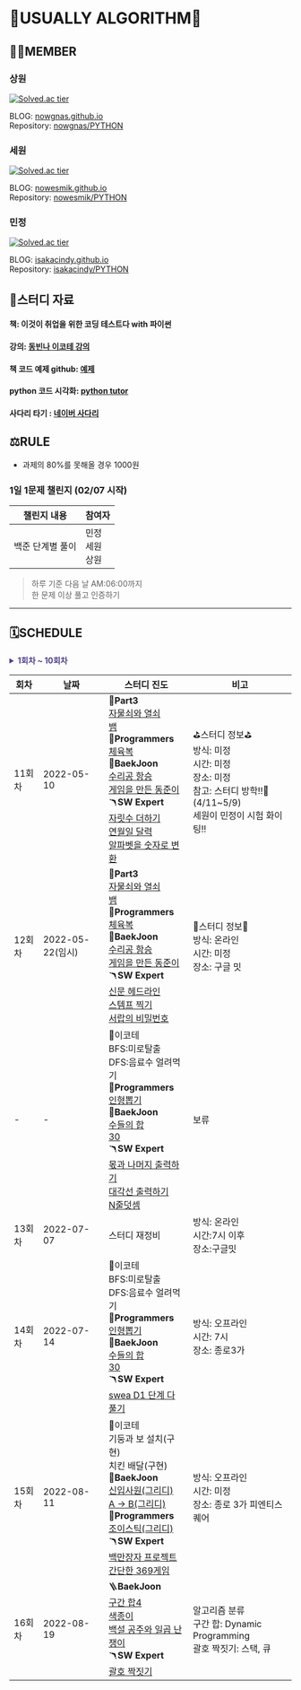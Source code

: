 # 👋USUALLY ALGORITHM👋

## 🧑‍💻MEMBER

### 상원

[![Solved.ac tier](http://mazassumnida.wtf/api/v2/generate_badge?boj=leo503801)](https://solved.ac/leo503801)

BLOG: [nowgnas.github.io](https://nowgnas.github.io/)  
Repository: [nowgnas/PYTHON](https://github.com/nowgnas/PYTHON)

### 세원

[![Solved.ac tier](http://mazassumnida.wtf/api/v2/generate_badge?boj=eswj1102)](https://solved.ac/eswj1102)

BLOG: [nowesmik.github.io](https://nowesmik.github.io/)  
Repository: [nowesmik/PYTHON](https://github.com/nowesmik/PYTHON)

### 민정

[![Solved.ac tier](http://mazassumnida.wtf/api/v2/generate_badge?boj=isakacindy)](https://solved.ac/isakacindy)

BLOG: [isakacindy.github.io](https://isakacindy.github.io/)  
Repository: [isakacindy/PYTHON](https://github.com/isakacindy/PYTHON)

## 📖스터디 자료

#### 책: 이것이 취업을 위한 코딩 테스트다 with 파이썬

#### 강의: [동빈나 이코테 강의](https://www.youtube.com/playlist?list=PLRx0vPvlEmdAghTr5mXQxGpHjWqSz0dgC)

#### 책 코드 예제 github: [예제](https://github.com/USUALLY-ALGORITHM/python-for-coding-test)

#### python 코드 시각화: [python tutor](https://pythontutor.com/visualize.html#mode=edit)

#### 사다리 타기 : [네이버 사다리](https://search.naver.com/search.naver?sm=tab_hty.top&where=nexearch&query=%EC%82%AC%EB%8B%A4%EB%A6%AC+%ED%83%80%EA%B8%B0+&oquery=%EB%84%A4%EC%9D%B4%EB%B2%84+%EC%82%AC%EB%8B%A4%EB%A6%AC&tqi=hQ%2FAylp0Jywss61Ug60ssssss4G-124748)

## ⚖️RULE

-   과제의 80%를 못해올 경우 1000원

### 1일 1문제 챌린지 (02/07 시작)

| 챌린지 내용      | 참여자               |
| ---------------- | -------------------- |
| 백준 단계별 풀이 | 민정<br>세원<br>상원 |

> 하루 기준 다음 날 AM:06:00까지  
> 한 문제 이상 풀고 인증하기

<hr>

## 🗓️SCHEDULE

<details>
<summary style='color: #4C3F91; font-weight:bold;'>1회차 ~ 10회차</summary>
<div markdown='1'>

| **회차** | **날짜**   | **스터디 진도**                                                                                                                                                                                                                                                                                                                                                                                                                                                                                                                                                                                                                                                                                                                                                                                                                                                                                                                                                                                                                                                                                       | **비고**                                                                                                                                                                           |
| -------- | ---------- | ----------------------------------------------------------------------------------------------------------------------------------------------------------------------------------------------------------------------------------------------------------------------------------------------------------------------------------------------------------------------------------------------------------------------------------------------------------------------------------------------------------------------------------------------------------------------------------------------------------------------------------------------------------------------------------------------------------------------------------------------------------------------------------------------------------------------------------------------------------------------------------------------------------------------------------------------------------------------------------------------------------------------------------------------------------------------------------------------------- | ---------------------------------------------------------------------------------------------------------------------------------------------------------------------------------- |
| 1회차    | 2022-01-23 | part2-그리디                                                                                                                                                                                                                                                                                                                                                                                                                                                                                                                                                                                                                                                                                                                                                                                                                                                                                                                                                                                                                                                                                          |                                                                                                                                                                                    |
| 2회차    | 2022-01-30 | 🎈**Part2 구현**<br> 아이디어를 코드로 바꾸는 구현: 세원<br>왕실의 나이트: 민정<br> 게임 개발: 상원<br>💡**Part3**<br>모험가 길드: 세원<br>곱하기 혹은 더하기: 상원<br>문자열 뒤집기:민정<br>🪜**BaekJoon**<br>ATM: 상원<br>전자렌지: 민정<br> 보물: 세원                                                                                                                                                                                                                                                                                                                                                                                                                                                                                                                                                                                                                                                                                                                                                                                                                                             |                                                                                                                                                                                    |
| 3회차    | 2022-02-06 | 🎈**Part2 DFS/BFS**<br> 꼭 필요한 자료구조 기초: 민정<br>탐색 알고리즘DFS/BFS: 세원<br> 음료수 얼려 먹기,<br>미로 탈출: 상원<br>💡**Part3 구현**<br>럭키 스트레이트<br>문자열 재정렬<br>문자열 압축<br>🪜**BaekJoon: 구현**<br>[날짜 계산](https://www.acmicpc.net/problem/1476)<br>[제로](https://www.acmicpc.net/problem/10773)<br>[한 줄로 서기](https://www.acmicpc.net/problem/1138)                                                                                                                                                                                                                                                                                                                                                                                                                                                                                                                                                                                                                                                                                                             | 해피 설날😆                                                                                                                                                                        |
| 4회차    | 2022-02-13 | 🎈**Part2 정렬문제**<br>선택, 삽입: 세원<br>퀵, 계수: 민정<br>문제 2, 3, 4: 상원<br> 💡**Part3 DFS/BFS**<br>특정 거리의 도시 찾기<br>연구소<br>경쟁적 전염<br> 🪜**BaekJoon DFS/BFS**<br>[데스 나이트](https://www.acmicpc.net/problem/16948)<br>[숫자판 점프](https://www.acmicpc.net/problem/2210)                                                                                                                                                                                                                                                                                                                                                                                                                                                                                                                                                                                                                                                                                                                                                                                                  | 문제 풀이 화이팅!!😊<br>오프라인 스터디: 02/23 (WED)👋                                                                                                                             |
| 5회차    | 2022-2-21  | 🎈**Part2 이진 탐색**<br>범위를 반씩 좁혀가는 탐색: 상원<br>부품 찾기: 세원<br>떡볶이 떡 만들기: 민정<br>💡**Part3 정렬 문제**<br>국영수<br>안테나<br>🪜**BaekJoon 정렬**<br>[나이순 정렬](https://www.acmicpc.net/problem/10814)<br>[시리얼 번호](https://www.acmicpc.net/problem/1431)                                                                                                                                                                                                                                                                                                                                                                                                                                                                                                                                                                                                                                                                                                                                                                                                              | 🎇오프라인 스터디🎇<br>장소: 종로 3가<br>시간: 3시<br>문제 풀이:<br>[소수 사이 수열](https://www.acmicpc.net/problem/3896)<br>[이장님 초대](https://www.acmicpc.net/problem/9237)  |
| 6회차    | 2022-02-28 | 🎈**Part2 다이나믹 프로그래밍**<br>다이나믹 프로그래밍: 세원<br>문제 2, 3: 상원<br>문제 4, 5: 민정<br>💡**Part3 이진 탐색 문제**<br>정렬된 배열에서 특정 수의 개수 구하기<br>고정점 찾기<br>🪜**BaekJoon**<br>[소수 사이의 수열](https://www.acmicpc.net/problem/3896)<br>[과자 나눠주기](https://www.acmicpc.net/problem/16401)                                                                                                                                                                                                                                                                                                                                                                                                                                                                                                                                                                                                                                                                                                                                                                      | 🍕스터디 정보🍕<br>온라인 스터디: 구글 밋(10시)                                                                                                                                    |
| 7회차    | 2022-03-09 | 🎈**Part2 최단경로**<br>다익스트라 알고리즘: 민정<br>개선된 다익스트라 알고리즘: 상원<br>플로이드 워셜 알고리즘: 세원<br> 🪜**BaekJoon 다이나믹 프로그래밍**<br>[돌 게임](https://www.acmicpc.net/problem/9655)                                                                                                                                                                                                                                                                                                                                                                                                                                                                                                                                                                                                                                                                                                                                                                                                                                                                                       | 🔦세원이 시험 화이팅!!<br>💡민정이 개강 화이팅..<br><br>🥚스터디 정보🥚<br>방식: 오프라인<br>시간: 3시<br>장소: 종로3가<br>[오르막 수](https://www.acmicpc.net/problem/11057) 풀기 |
| 8회차    | 2022-03-15 | 🎈**Part2 그래프**<br>서로소, 팀 결성: 민정<br>신장 트리, 도시 분할 계획: 상원<br>위상 정렬, 커리큘럼: 세원<br>🪜**BaekJoon**<br>[오르막 수](https://www.acmicpc.net/problem/11057)                                                                                                                                                                                                                                                                                                                                                                                                                                                                                                                                                                                                                                                                                                                                                                                                                                                                                                                   | 🧨세원이 이번주 시험도 화이팅!!<br>🥨스터디 정보🥨<br>방식: 온라인<br>시간: 8시 30분<br>장소: 구글 밋                                                                              |
| 9회차    | 2022-03-29 | 🎢**Part3**<br>만들수 없는 금액<br>🤿**Programmers**<br>[체육복](https://programmers.co.kr/learn/courses/30/lessons/42862)<br>🔬**BaekJoon**<br>[동전 0](https://www.acmicpc.net/problem/11047)<br>[회의실 배정](https://www.acmicpc.net/problem/1931)<br>[잃어버린 괄호](https://www.acmicpc.net/problem/1541)<br>🪃**SW Expert**<br>[홀수만 더하기](https://swexpertacademy.com/main/code/problem/problemDetail.do?problemLevel=1&contestProbId=AV5QSEhaA5sDFAUq&categoryId=AV5QSEhaA5sDFAUq&categoryType=CODE&problemTitle=&orderBy=FIRST_REG_DATETIME&selectCodeLang=ALL&select-1=1&pageSize=10&pageIndex=1)<br>[평균값 구하기](https://swexpertacademy.com/main/code/problem/problemDetail.do?problemLevel=1&contestProbId=AV5QRnJqA5cDFAUq&categoryId=AV5QRnJqA5cDFAUq&categoryType=CODE&problemTitle=&orderBy=FIRST_REG_DATETIME&selectCodeLang=ALL&select-1=1&pageSize=10&pageIndex=1)                                                                                                                                                                                                        | 🪃스터디 정보🪃<br>방식:온라인<br>시간: 8시30분<br>장소:구글밋                                                                                                                     |
| 10회차   | 2022-04-05 | 🎢**Part3**<br>볼링공 고르기<br>[🍕무지의 먹방](https://programmers.co.kr/learn/courses/30/lessons/42891)<br>🔬**BaekJoon**<br>[로프](https://www.acmicpc.net/problem/2217)<br>[수들의 합](https://www.acmicpc.net/problem/1789)<br>🪃**SW Expert**<br>[큰 놈, 작은 놈, 같은 놈](https://swexpertacademy.com/main/code/problem/problemDetail.do?problemLevel=1&contestProbId=AV5QQ6qqA40DFAUq&categoryId=AV5QQ6qqA40DFAUq&categoryType=CODE&problemTitle=&orderBy=FIRST_REG_DATETIME&selectCodeLang=ALL&select-1=1&pageSize=10&pageIndex=1)<br>[최대수 구하기](https://swexpertacademy.com/main/code/problem/problemDetail.do?problemLevel=1&contestProbId=AV5QQhbqA4QDFAUq&categoryId=AV5QQhbqA4QDFAUq&categoryType=CODE&problemTitle=&orderBy=FIRST_REG_DATETIME&selectCodeLang=ALL&select-1=1&pageSize=10&pageIndex=1)<br>[중간값 찾기](https://swexpertacademy.com/main/code/problem/problemDetail.do?problemLevel=1&contestProbId=AV5QPsXKA2UDFAUq&categoryId=AV5QPsXKA2UDFAUq&categoryType=CODE&problemTitle=&orderBy=FIRST_REG_DATETIME&selectCodeLang=ALL&select-1=1&pageSize=10&pageIndex=1) | 🚌스터디 정보🚌<br>방식:온라인<br>시간:8시30분<br>장소:구글밋<br>참고: 무지의 먹방(LV4)🤔                                                                                          |

</div>
</details>

| 회차   | 날짜             | 스터디 진도                                                                                                                                                                                                                                                                                                                                                                                                                                                                                                                                                                                                                                                                                                                                                                                                                                                                                                                                                                                                                                                                                                                                                                                                                                | 비고                                                                                                                            |
| ------ | ---------------- | ------------------------------------------------------------------------------------------------------------------------------------------------------------------------------------------------------------------------------------------------------------------------------------------------------------------------------------------------------------------------------------------------------------------------------------------------------------------------------------------------------------------------------------------------------------------------------------------------------------------------------------------------------------------------------------------------------------------------------------------------------------------------------------------------------------------------------------------------------------------------------------------------------------------------------------------------------------------------------------------------------------------------------------------------------------------------------------------------------------------------------------------------------------------------------------------------------------------------------------------ | ------------------------------------------------------------------------------------------------------------------------------- |
| 11회차 | 2022-05-10       | 🎢**Part3**<br>[자물쇠와 열쇠](https://programmers.co.kr/learn/courses/30/lessons/60059)<br>[뱀](https://www.acmicpc.net/problem/3190)<br>🤿**Programmers**<br>[체육복](https://programmers.co.kr/learn/courses/30/lessons/42862)<br>🔬**BaekJoon**<br>[수리공 항승](https://www.acmicpc.net/problem/1449)<br>[게임을 만든 동준이](https://www.acmicpc.net/problem/2847)<br>🪃**SW Expert**<br>[자릿수 더하기](https://swexpertacademy.com/main/code/problem/problemDetail.do?problemLevel=1&contestProbId=AV5QPRjqA10DFAUq&categoryId=AV5QPRjqA10DFAUq&categoryType=CODE&problemTitle=&orderBy=FIRST_REG_DATETIME&selectCodeLang=ALL&select-1=1&pageSize=10&pageIndex=1)<br>[연월일 달력](https://swexpertacademy.com/main/code/problem/problemDetail.do?problemLevel=1&contestProbId=AV5QLkdKAz4DFAUq&categoryId=AV5QLkdKAz4DFAUq&categoryType=CODE&problemTitle=&orderBy=FIRST_REG_DATETIME&selectCodeLang=ALL&select-1=1&pageSize=10&pageIndex=1)<br>[알파벳을 숫자로 변환](https://swexpertacademy.com/main/code/problem/problemDetail.do?problemLevel=1&contestProbId=AV5QLGxKAzQDFAUq&categoryId=AV5QLGxKAzQDFAUq&categoryType=CODE&problemTitle=&orderBy=FIRST_REG_DATETIME&selectCodeLang=ALL&select-1=1&pageSize=10&pageIndex=1) | ⛳️스터디 정보⛳️<br>방식: 미정<br>시간: 미정<br>장소: 미정<br>참고: 스터디 방학!!🤸 (4/11~5/9) <br>세원이 민정이 시험 화이팅!! |
| 12회차 | 2022-05-22(임시) | 🎢**Part3**<br>[자물쇠와 열쇠](https://programmers.co.kr/learn/courses/30/lessons/60059)<br>[뱀](https://www.acmicpc.net/problem/3190)<br>🤿**Programmers**<br>[체육복](https://programmers.co.kr/learn/courses/30/lessons/42862)<br>🔬**BaekJoon**<br>[수리공 항승](https://www.acmicpc.net/problem/1449)<br>[게임을 만든 동준이](https://www.acmicpc.net/problem/2847)<br>🪃**SW Expert**<br>[신문 헤드라인](https://swexpertacademy.com/main/code/problem/problemDetail.do?problemLevel=1&contestProbId=AV5QKsLaAy0DFAUq&categoryId=AV5QKsLaAy0DFAUq&categoryType=CODE&problemTitle=&orderBy=FIRST_REG_DATETIME&selectCodeLang=ALL&select-1=1&pageSize=10&pageIndex=1)<br>[스템프 찍기](https://swexpertacademy.com/main/code/problem/problemDetail.do?problemLevel=1&contestProbId=AV5QKdT6AyYDFAUq&categoryId=AV5QKdT6AyYDFAUq&categoryType=CODE&problemTitle=&orderBy=FIRST_REG_DATETIME&selectCodeLang=ALL&select-1=1&pageSize=10&pageIndex=1)<br>[서랍의 비밀번호](https://swexpertacademy.com/main/code/problem/problemDetail.do?problemLevel=1&contestProbId=AV5QJ_8KAx8DFAUq&categoryId=AV5QJ_8KAx8DFAUq&categoryType=CODE&problemTitle=&orderBy=FIRST_REG_DATETIME&selectCodeLang=ALL&select-1=1&pageSize=10&pageIndex=2)      | 🐥스터디 정보🐥<br>방식: 온라인<br>시간: 미정<br>장소: 구글 밋                                                                  |
| -      | -                | 🤸이코테<br>BFS:미로탈출<br>DFS:음료수 얼려먹기<br>🤿**Programmers**<br>[인형뽑기](https://programmers.co.kr/learn/courses/30/lessons/64061)<br>🔬**BaekJoon**<br>[수들의 합](https://www.acmicpc.net/problem/1789)<br>[30](https://www.acmicpc.net/problem/10610)<br>🪃**SW Expert**<br>[몫과 나머지 출력하기](https://swexpertacademy.com/main/code/problem/problemDetail.do?problemLevel=1&contestProbId=AV5QGNvKAtEDFAUq&categoryId=AV5QGNvKAtEDFAUq&categoryType=CODE&problemTitle=&orderBy=FIRST_REG_DATETIME&selectCodeLang=ALL&select-1=1&pageSize=10&pageIndex=2)<br>[대각선 출력하기](https://swexpertacademy.com/main/code/problem/problemDetail.do?problemLevel=1&contestProbId=AV5QFuZ6As0DFAUq&categoryId=AV5QFuZ6As0DFAUq&categoryType=CODE&problemTitle=&orderBy=FIRST_REG_DATETIME&selectCodeLang=ALL&select-1=1&pageSize=10&pageIndex=2)<br>[N줄덧셈](https://swexpertacademy.com/main/code/problem/problemDetail.do?problemLevel=1&contestProbId=AV5QFZtaAscDFAUq&categoryId=AV5QFZtaAscDFAUq&categoryType=CODE&problemTitle=&orderBy=FIRST_REG_DATETIME&selectCodeLang=ALL&select-1=1&pageSize=10&pageIndex=2)                                                                                                         | 보류                                                                                                                            |
| 13회차 | 2022-07-07       | 스터디 재정비                                                                                                                                                                                                                                                                                                                                                                                                                                                                                                                                                                                                                                                                                                                                                                                                                                                                                                                                                                                                                                                                                                                                                                                                                              | 방식: 온라인<br>시간:7시 이후<br>장소:구글밋                                                                                    |
| 14회차 | 2022-07-14       | 🤸이코테<br>BFS:미로탈출<br>DFS:음료수 얼려먹기<br>🤿**Programmers**<br>[인형뽑기](https://programmers.co.kr/learn/courses/30/lessons/64061)<br>🔬**BaekJoon**<br>[수들의 합](https://www.acmicpc.net/problem/1789)<br>[30](https://www.acmicpc.net/problem/10610)<br>🪃**SW Expert**<br>[swea D1 단계 다 풀기](https://swexpertacademy.com/main/code/problem/problemList.do?problemLevel=1&contestProbId=&categoryId=&categoryType=&problemTitle=&orderBy=FIRST_REG_DATETIME&selectCodeLang=ALL&select-1=1&pageSize=10&pageIndex=2)                                                                                                                                                                                                                                                                                                                                                                                                                                                                                                                                                                                                                                                                                                       | 방식: 오프라인<br>시간: 7시<br>장소: 종로3가                                                                                    |
| 15회차 | 2022-08-11       | 🤸이코테<br>기둥과 보 설치(구현)<br>치킨 배달(구현)<br>🔬**BaekJoon**<br>[신입사원(그리디)](https://www.acmicpc.net/problem/1946)<br>[A -> B(그리디)](https://www.acmicpc.net/problem/16953)<br>🤿**Programmers**<br>[조이스틱(그리디)](https://school.programmers.co.kr/learn/courses/30/lessons/42860)<br>🪃**SW Expert**<br>[백만장자 프로젝트](https://swexpertacademy.com/main/code/problem/problemDetail.do?problemLevel=2&contestProbId=AV5LrsUaDxcDFAXc&categoryId=AV5LrsUaDxcDFAXc&categoryType=CODE&problemTitle=&orderBy=FIRST_REG_DATETIME&selectCodeLang=ALL&select-1=2&pageSize=10&pageIndex=1)<br>[간단한 369게임](https://swexpertacademy.com/main/code/problem/problemDetail.do?problemLevel=2&contestProbId=AV5PTeo6AHUDFAUq&categoryId=AV5PTeo6AHUDFAUq&categoryType=CODE&problemTitle=&orderBy=FIRST_REG_DATETIME&selectCodeLang=ALL&select-1=2&pageSize=10&pageIndex=1)                                                                                                                                                                                                                                                                                                                                               | 방식: 오프라인<br>시간: 미정<br>장소: 종로 3가 피엔티스퀘어                                                                     |
| 16회차 | 2022-08-19       | 🪜**BaekJoon**<br>[구간 합4](https://www.acmicpc.net/problem/11659)<br>[색종이](https://www.acmicpc.net/problem/2563)<br>[백설 공주와 일곱 난쟁이](https://www.acmicpc.net/problem/3040)<br>🪃**SW Expert**<br>[괄호 짝짓기](https://swexpertacademy.com/main/code/problem/problemDetail.do?contestProbId=AV14eWb6AAkCFAYD&categoryId=AV14eWb6AAkCFAYD&categoryType=CODE&problemTitle=%EA%B4%84%ED%98%B8&orderBy=FIRST_REG_DATETIME&selectCodeLang=ALL&select-1=&pageSize=10&pageIndex=1)                                                                                                                                                                                                                                                                                                                                                                                                                                                                                                                                                                                                                                                                                                                                                  | 알고리즘 분류<br>구간 합: Dynamic Programming<br>괄호 짝짓기: 스택, 큐                                                          |

<!--
🎈**Part2 구현**
💡**Part3**
🪜**BaekJoon**
 -->

<!--
🎢**Part3**
🤿**Programmers**
🔬**BaekJoon**
🪃**SW Expert**
 -->
